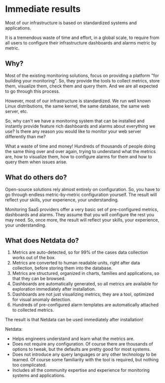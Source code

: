 <!--
title: "Immediate results"
custom_edit_url: https://github.com/netdata/netdata/edit/master/docs/why-netdata/immediate-results.md
sidebar_label: "Immediate results"
learn_status: "Published"
learn_topic_type: "Concepts"
learn_rel_path: "Concepts/Why Netdata"
-->

# Immediate results

Most of our infrastructure is based on standardized systems and applications. 

It is a tremendous waste of time and effort, in a global scale, to require from all users to configure their infrastructure dashboards and alarms metric by metric.

## Why?

Most of the existing monitoring solutions, focus on providing a platform "for building your monitoring". So, they provide the tools to collect metrics, store them, visualize them, check them and query them. And we are all expected to go through this process.

However, most of our infrastructure is standardized. We run well known Linux distributions, the same kernel, the same database, the same web server, etc.

So, why can't we have a monitoring system that can be installed and instantly provide feature rich dashboards and alarms about everything we use? Is there any reason you would like to monitor your web server differently than me?

What a waste of time and money! Hundreds of thousands of people doing the same thing over and over again, trying to understand what the metrics are, how to visualize them, how to configure alarms for them and how to query them when issues arise.

## What do others do?

Open-source solutions rely almost entirely on configuration. So, you have to go through endless metric-by-metric configuration yourself. The result will reflect your skills, your experience, your understanding.

Monitoring SaaS providers offer a very basic set of pre-configured metrics, dashboards and alarms. They assume that you will configure the rest you may need. So, once more, the result will reflect your skills, your experience, your understanding.

## What does Netdata do?

1.  Metrics are auto-detected, so for 99% of the cases data collection works out of the box.
2.  Metrics are converted to human readable units, right after data collection, before storing them into the database.
3.  Metrics are structured, organized in charts, families and applications, so that they can be browsed.
4.  Dashboards are automatically generated, so all metrics are available for exploration immediately after installation.
5.  Dashboards are not just visualizing metrics; they are a tool, optimized for visual anomaly detection.
6.  Hundreds of pre-configured alarm templates are automatically attached to collected metrics.

The result is that Netdata can be used immediately after installation!

Netdata:

-   Helps engineers understand and learn what the metrics are.
-   Does not require any configuration. Of course there are thousands of options to tweak, but the defaults are pretty good for most systems.
-   Does not introduce any query languages or any other technology to be learned. Of course some familiarity with the tool is required, but nothing too complicated.
-   Includes all the community expertise and experience for monitoring systems and applications.


